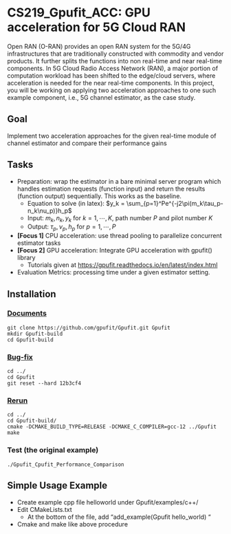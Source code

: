# CS219_Gpufit_ACC: GPU acceleration for 5G Cloud RAN 

Open RAN (O-RAN) provides an open RAN system for the 5G/4G infrastructures that are traditionally constructed with commodity and vendor products. It further splits the functions into non real-time and near real-time components. In 5G Cloud Radio Access Network (RAN), a major portion of computation workload has been shifted to the edge/cloud servers, where acceleration is needed for the near real-time components. In this project, you will be working on applying two acceleration approaches to one such example component, i.e., 5G channel estimator, as the case study.

## Goal
Implement two acceleration approaches for the given real-time module of channel estimator and compare their performance gains

## Tasks
- Preparation: wrap the estimator in a bare minimal server program which handles estimation requests (function input) and return the results (function output) sequentially. This works as the baseline.
    - Equation to solve (in latex): $y_k = \sum_{p=1}^Pe^{-j2\pi(m_k\tau_p-n_k\nu_p)}h_p$
    - Input: $m_k, n_k, y_k$ for $k=1,\cdots,K$, path number $P$ and pilot number $K$
    - Output: $\tau_p, \nu_p, h_p$ for $p=1,\cdots,P$
- **[Focus 1]** CPU acceleration: use thread pooling to parallelize concurrent estimator tasks
- **[Focus 2]** GPU acceleration: Integrate GPU acceleration with gpufit() library
    - Tutorials given at https://gpufit.readthedocs.io/en/latest/index.html
- Evaluation Metrics: processing time under a given estimator setting.

## Installation
### [Documents](https://gpufit.readthedocs.io/en/latest/installation.html#compiling-gpufit-on-linux)
```
git clone https://github.com/gpufit/Gpufit.git Gpufit
mkdir Gpufit-build
cd Gpufit-build
```
### [Bug-fix](https://github.com/gpufit/Gpufit/issues/129)
```
cd ../
cd Gpufit
git reset --hard 12b3cf4
```
### [Rerun](https://gpufit.readthedocs.io/en/latest/installation.html#compiling-gpufit-on-linux)
```
cd ../
cd Gpufit-build/
cmake -DCMAKE_BUILD_TYPE=RELEASE -DCMAKE_C_COMPILER=gcc-12 ../Gpufit
make
```
### Test (the original example) 
```
./Gpufit_Cpufit_Performance_Comparison
```

## Simple Usage Example
* Create example cpp file helloworld under Gpufit/examples/c++/
* Edit CMakeLists.txt
    - At the bottom of the file, add “add_example(Gpufit hello_world) “
* Cmake and make like above procedure
